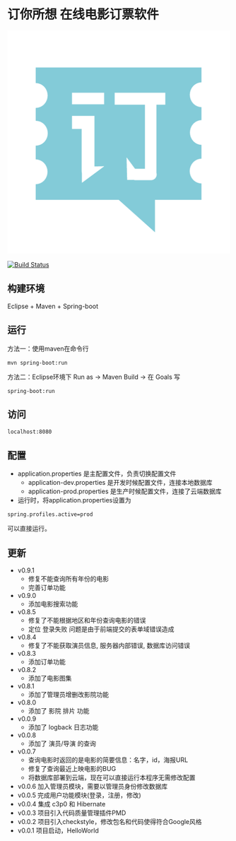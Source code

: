 # 订你所想 在线电影订票软件
![logo](./src/main/resources/images/logo1.png)

[![Build Status](https://travis-ci.org/SevenDwarfs/WebService.svg?branch=dev)](https://travis-ci.org/SevenDwarfs/WebService)

## 构建环境
Eclipse + Maven + Spring-boot

## 运行
方法一：使用maven在命令行
```
mvn spring-boot:run
```
方法二：Eclipse环境下
Run as -> Maven Build -> 在 Goals 写
```
spring-boot:run
```

## 访问
```
localhost:8080
```
## 配置
- application.properties 是主配置文件，负责切换配置文件
  - application-dev.properties 是开发时候配置文件，连接本地数据库
  - application-prod.properties 是生产时候配置文件，连接了云端数据库
- 运行时，将application.properties设置为
```
spring.profiles.active=prod
```
可以直接运行。

## 更新
- v0.9.1
  - 修复不能查询所有年份的电影
  - 完善订单功能
- v0.9.0
  - 添加电影搜索功能
- v0.8.5
  - 修复了不能根据地区和年份查询电影的错误
  - 定位 登录失败 问题是由于前端提交的表单域错误造成
- v0.8.4
  - 修复了不能获取演员信息, 服务器内部错误, 数据库访问错误
- v0.8.3
  - 添加订单功能
- v0.8.2
  - 添加了电影图集
- v0.8.1
  - 添加了管理员增删改影院功能
- v0.8.0
  - 添加了 影院 排片 功能
- v0.0.9
  - 添加了 logback 日志功能
- v0.0.8
  - 添加了 演员/导演 的查询
- v0.0.7
  - 查询电影时返回的是电影的简要信息：名字，id，海报URL
  - 修复了查询最近上映电影的BUG
  - 将数据库部署到云端，现在可以直接运行本程序无需修改配置
- v0.0.6 加入管理员模块，需要以管理员身份修改数据库
- v0.0.5 完成用户功能模块(登录，注册，修改)
- v0.0.4 集成 c3p0 和 Hibernate
- v0.0.3 项目引入代码质量管理插件PMD
- v0.0.2 项目引入checkstyle，修改包名和代码使得符合Google风格
- v0.0.1 项目启动，HelloWorld
